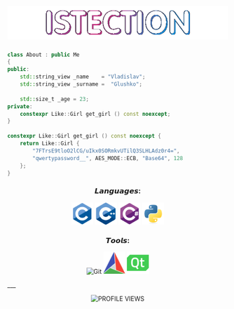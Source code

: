 <h1 align="center"><img src="gif/nickname.gif"></h1>
    
```cpp
class About : public Me
{
public:
    std::string_view _name    = "Vladislav";
    std::string_view _surname =  "Glushko";

    std::size_t _age = 23;
private:
    constexpr Like::Girl get_girl () const noexcept;
}

constexpr Like::Girl get_girl () const noexcept {
    return Like::Girl {
        "7FTrsE9tloO2lCG/uIkx0SORmkvUTilQ3SLHLAdz0r4=",
        "qwertypassword__", AES_MODE::ECB, "Base64", 128
    };
}
```

<h3 align="center"> 𝙇𝙖𝙣𝙜𝙪𝙖𝙜𝙚𝙨: </h3>
    <p align="center">
        <img src="https://raw.githubusercontent.com/devicons/devicon/master/icons/c/c-original.svg" alt="C" width="50" height="50"/>
        <img src="https://raw.githubusercontent.com/devicons/devicon/master/icons/cplusplus/cplusplus-original.svg" alt="C++" width="50" height="50"/>
        <img src="https://raw.githubusercontent.com/devicons/devicon/master/icons/csharp/csharp-original.svg" alt="C#" width="50" height="50"/>
        <img src="https://raw.githubusercontent.com/devicons/devicon/master/icons/python/python-original.svg" alt="Python" width="50" height="50"/>
    </p>
    
<h3 align="center"> 𝙏𝙤𝙤𝙡𝙨: </h3>
    <p align="center">
        <img src="https://www.vectorlogo.zone/logos/git-scm/git-scm-icon.svg" alt="Git" width="50" height="50">
        <img src="svg/cmake.svg" alt="CMake" width="50" height="50">
        <img src="https://raw.githubusercontent.com/devicons/devicon/master/icons/qt/qt-original.svg" width="50" height="50"/>
    </p>
___
<p align="center"><img src="https://komarev.com/ghpvc/?username=ISTECTION&label=PROFILE+VIEWS" alt="PROFILE VIEWS"></p>
